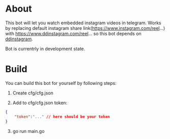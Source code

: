 # About

This bot will let you watch embedded instagram videos in telegram. Works by replacing default instagram share link(https://www.instagram.com/reel...) with https://www.ddinstagram.com/reel... so this bot depends on [ddinstagram](https://www.ddinstagram.com/). 

Bot is currentrly in development state.

# Build
You can build this bot for yourself by following steps:

1) Create cfg/cfg.json


2) Add to cfg/cfg.json token:
``` json
{
    "token":"..." // here should be your token
}
```

3) go run main.go
